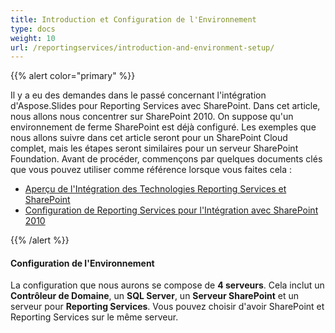 ```yaml
---
title: Introduction et Configuration de l'Environnement
type: docs
weight: 10
url: /reportingservices/introduction-and-environment-setup/
---
```


{{% alert color="primary" %}} 

Il y a eu des demandes dans le passé concernant l'intégration d'Aspose.Slides pour Reporting Services avec SharePoint. Dans cet article, nous allons nous concentrer sur SharePoint 2010. On suppose qu'un environnement de ferme SharePoint est déjà configuré. Les exemples que nous allons suivre dans cet article seront pour un SharePoint Cloud complet, mais les étapes seront similaires pour un serveur SharePoint Foundation. Avant de procéder, commençons par quelques documents clés que vous pouvez utiliser comme référence lorsque vous faites cela : 

- [Aperçu de l'Intégration des Technologies Reporting Services et SharePoint](https://docs.microsoft.com/en-us/previous-versions/sql/sql-server-2008-r2/bb326358(v=sql.105))  
- [Configuration de Reporting Services pour l'Intégration avec SharePoint 2010](https://docs.microsoft.com/en-us/previous-versions/sql/)

{{% /alert %}} 
#### **Configuration de l'Environnement**
La configuration que nous aurons se compose de **4 serveurs**. Cela inclut un **Contrôleur de Domaine**, un **SQL Server**, un **Serveur SharePoint** et un serveur pour **Reporting Services**. Vous pouvez choisir d'avoir SharePoint et Reporting Services sur le même serveur.